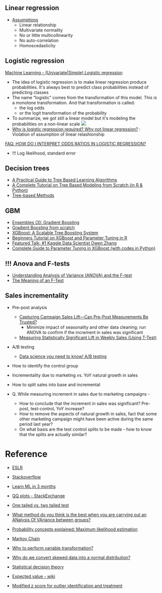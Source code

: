 ## Linear regression

- [Assumptions](http://www.statisticssolutions.com/assumptions-of-linear-regression/)
  - Linear relationship
  - Multivariate normality
  - No or little multicollinearity
  - No auto-correlation
  - Homoscedasticity

## Logistic regression

[Machine Learning - (Univariate|Simple) Logistic regression](https://gerardnico.com/data_mining/simple_logistic_regression)
- The idea of logistic regression is to make linear regression produce probabilities. It's always best to predict class probabilities instead of predicting classes
- The name “logistic” comes from the transformation of this model. This is a monotone transformation. And that transformation is called:
  - the log odds
  - or the logit transformation of the probability
- To summarize, we got still a linear model but it's modeling the probabilities on a non-linear scale
  <img src = "https://gerardnico.com/_media/data_mining/logit_transform.jpg">
- [Why is logistic regression required? Why not linear regression?](https://discuss.analyticsvidhya.com/t/why-is-logistic-regression-required-why-not-linear-regression/6620/9) : Violation of assumption of linear relashionship

[FAQ: HOW DO I INTERPRET ODDS RATIOS IN LOGISTIC REGRESSION?](https://stats.idre.ucla.edu/other/mult-pkg/faq/general/faq-how-do-i-interpret-odds-ratios-in-logistic-regression/)
- !!! Log likelihood, standard error

## Decision trees

- [A Practical Guide to Tree Based Learning Algorithms](https://sadanand-singh.github.io/posts/treebasedmodels/#disqus_thread)
- [A Complete Tutorial on Tree Based Modeling from Scratch (in R & Python)](https://www.analyticsvidhya.com/blog/2016/04/complete-tutorial-tree-based-modeling-scratch-in-python/)
- [Tree-based Methods](https://lagunita.stanford.edu/c4x/HumanitiesScience/StatLearning/asset/trees.pdf)

## GBM

- [Ensembles (3): Gradient Boosting](https://www.youtube.com/watch?v=sRktKszFmSk&t=311s)
- [Gradient Boosting from scratch](https://medium.com/mlreview/gradient-boosting-from-scratch-1e317ae4587d)
- [XGBoost: A Scalable Tree Boosting System](https://arxiv.org/pdf/1603.02754v2.pdf)
- [Beginners Tutorial on XGBoost and Parameter Tuning in R](https://www.hackerearth.com/practice/machine-learning/machine-learning-algorithms/beginners-tutorial-on-xgboost-parameter-tuning-r/tutorial/)
- [Featured Talk: #1 Kaggle Data Scientist Owen Zhang](https://nycdatascience.com/blog/meetup/featured-talk-1-kaggle-data-scientist-owen-zhang/)
- [Complete Guide to Parameter Tuning in XGBoost (with codes in Python)](https://www.analyticsvidhya.com/blog/2016/03/complete-guide-parameter-tuning-xgboost-with-codes-python/)

## !!! Anova and F-tests
- [Understanding Analysis of Variance (ANOVA) and the F-test](http://blog.minitab.com/blog/adventures-in-statistics-2/understanding-analysis-of-variance-anova-and-the-f-test)
- [The Meaning of an F-Test](https://www.youtube.com/watch?v=g9pGHRs-cxc)

## Sales incrementality
- Pre-post analysis
  - [Capturing Campaign Sales Lift—Can Pre-Post Measurements Be Trusted?](http://www.marketingprofs.com/articles/2009/3195/capturing-campaign-sales-liftcan-pre-post-measurements-be-trusted)
    - Minimize impact of seasonality and other data cleaning; run ANOVA to confirm if the increment in sales was significant
  - [Measuring Statistically Significant Lift in Weekly Sales (Using T-Test)](https://stats.stackexchange.com/questions/279035/measuring-statistically-significant-lift-in-weekly-sales-using-t-test)
- A/B testing
  - [Data science you need to know! A/B testing](https://towardsdatascience.com/data-science-you-need-to-know-a-b-testing-f2f12aff619a)

- How to identify the control group
- Incrementality due to marketing vs. YoY natural growth in sales
- How to split sales into base and incremental
- Q. While measuring increment in sales due to marketing campaigns - 
  - How to conclude that the increment in sales was significant? Pre-post, test-control, YoY increase? 
  - How to remove the aspects of natural growth in sales, fact that some other marketing campaign might have been active during the same period last year? 
  - On what basis are the test control splits to be made - how to know that the splits are actually similar?

# Reference

- [ESLR](https://web.stanford.edu/~hastie/Papers/ESLII.pdf)
- [Stackoverflow](https://stackoverflow.com/questions/12146914/what-is-the-difference-between-linear-regression-and-logistic-regression?answertab=active#tab-top)
- [Learn ML in 3 months](https://github.com/llSourcell/Learn_Machine_Learning_in_3_Months)
- [QQ plots - StackExchange](https://stats.stackexchange.com/questions/52293/r-qqplot-how-to-see-whether-data-are-normally-distributed)
- [One tailed vs. two tailed test](https://stats.idre.ucla.edu/other/mult-pkg/faq/general/faq-what-are-the-differences-between-one-tailed-and-two-tailed-tests/)
- [What method do you think is the best when you are carrying out an ANalysis Of VAriance between groups?](https://www.researchgate.net/post/What_method_do_you_think_is_the_best_when_you_are_carrying_out_an_ANalysis_Of_VAriance_between_groups)

- [Probability concepts explained: Maximum likelihood estimation
](https://towardsdatascience.com/probability-concepts-explained-maximum-likelihood-estimation-c7b4342fdbb1)
- [Markov Chain](file:///C:/Users/rohan.nanaware/Downloads/(International%20Series%20in%20Operations%20Research%20&%20Management%20Science)%20Wai-Ki%20Ching,%20Ximin%20Huang,%20Michael%20K.%20Ng,%20Tak%20Kuen%20Siu-Markov%20Chains_%20Models,%20Algorithms%20and%20Applications-Springer%20(2013).pdf)
- [Why to perform variable transformation?](https://stats.stackexchange.com/questions/4831/regression-transforming-variables)
- [Why do we convert skewed data into a normal distribution?](https://datascience.stackexchange.com/questions/20237/why-do-we-convert-skewed-data-into-a-normal-distribution)
- [Statistical decision theory](https://www.youtube.com/watch?v=3BBk6XZR-bk)
- [Expected value - wiki](https://en.wikipedia.org/wiki/Expected_value)
- [Modified z score for outlier identification and treatment](https://www.ibm.com/support/knowledgecenter/en/SSEP7J_11.1.0/com.ibm.swg.ba.cognos.ug_ca_dshb.doc/modified_z.html)
